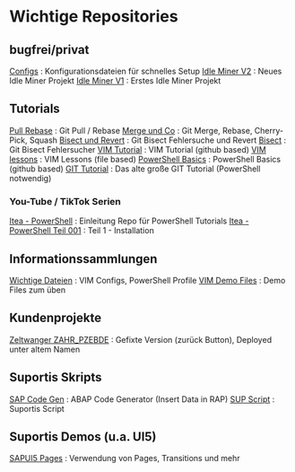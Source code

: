 # Wichtige Repositories

## bugfrei/privat

[Configs](https://github.com/bugfrei/CONFIGS) : Konfigurationsdateien für schnelles Setup
[Idle Miner V2](https://github.com/bugfrei/IdleMinerV2) : Neues Idle Miner Projekt
[Idle Miner V1](https://github.com/bugfrei/IdleMinerVM) : Erstes Idle Miner Projekt


## Tutorials
[Pull Rebase](https://github.com/bugfrei/pullrebase) : Git Pull / Rebase
[Merge und Co](https://github.com/bugfrei/merge_and_co) : Git Merge, Rebase, Cherry-Pick, Squash
[Bisect und Revert](https://github.com/bugfrei/revert) : Git Bisect Fehlersuche und Revert
[Bisect](https://github.com/bugfrei/gitbisect) : Git Bisect Fehlersucher
[VIM Tutorial](https://github.com/bugfrei/VIM-Tutorial) : VIM Tutorial (github based)
[VIM lessons](https://github.com/bugfrei/VIMLessons) : VIM Lessons (file based)
[PowerShell Basics](https://github.com/bugfrei/ps-powershell-basics) : PowerShell Basics (github based)
[GIT Tutorial](https://github.com/bugfrei/Git-Tutorial) : Das alte große GIT Tutorial (PowerShell notwendig)


### You-Tube / TikTok Serien
[Itea - PowerShell](https://github.com/bugfrei/itea-powershell) : Einleitung Repo für PowerShell Tutorials
[Itea - PowerShell Teil 001](https://github.com/bugfrei/ps001-ps-core_install_win) : Teil 1 - Installation


## Informationssammlungen
[Wichtige Dateien](https://github.com/bugfrei/ImportantFiles) : VIM Configs, PowerShell Profile
[VIM Demo Files](https://github.com/bugfrei/VimDemoFiles) : Demo Files zum üben


## Kundenprojekte

[Zeltwanger ZAHR_PZEBDE](https://github.com/bugfrei/ZAHR_PZEBDE_AltFixed) : Gefixte Version (zurück Button), Deployed unter altem Namen

## Suportis Skripts

[SAP Code Gen](https://github.com/bugfrei/SAPCodeGen) : ABAP Code Generator (Insert Data in RAP)
[SUP Script](https://github.com/bugfrei/SUPSCRIPT) : Suportis Script

## Suportis Demos (u.a. UI5)

[SAPUI5 Pages](https://github.com/bugfrei/SAPUI5_Pages) : Verwendung von Pages, Transitions und mehr

